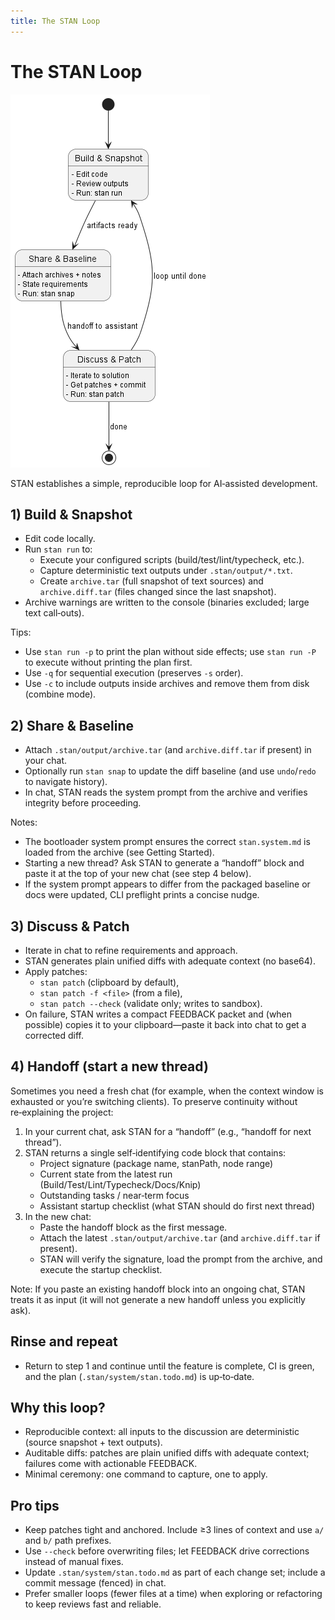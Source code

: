 ```yaml
---
title: The STAN Loop
---
```


# The STAN Loop

![STAN Loop](https://github.com/karmaniverous/stan-core/raw/main/assets/stan-loop.png)

STAN establishes a simple, reproducible loop for AI‑assisted development.

## 1) Build & Snapshot

- Edit code locally.
- Run `stan run` to:
  - Execute your configured scripts (build/test/lint/typecheck, etc.).
  - Capture deterministic text outputs under `.stan/output/*.txt`.
  - Create `archive.tar` (full snapshot of text sources) and `archive.diff.tar` (files changed since the last snapshot).
- Archive warnings are written to the console (binaries excluded; large text call‑outs).

Tips:

- Use `stan run -p` to print the plan without side effects; use `stan run -P` to execute without printing the plan first.
- Use `-q` for sequential execution (preserves `-s` order).
- Use `-c` to include outputs inside archives and remove them from disk (combine mode).

## 2) Share & Baseline

- Attach `.stan/output/archive.tar` (and `archive.diff.tar` if present) in your chat.
- Optionally run `stan snap` to update the diff baseline (and use `undo`/`redo` to navigate history).
- In chat, STAN reads the system prompt from the archive and verifies integrity before proceeding.

Notes:

- The bootloader system prompt ensures the correct `stan.system.md` is loaded from the archive (see Getting Started).
- Starting a new thread? Ask STAN to generate a “handoff” block and paste it at the top of your new chat (see step 4 below).
- If the system prompt appears to differ from the packaged baseline or docs were updated, CLI preflight prints a concise nudge.

## 3) Discuss & Patch

- Iterate in chat to refine requirements and approach.
- STAN generates plain unified diffs with adequate context (no base64).
- Apply patches:
  - `stan patch` (clipboard by default),
  - `stan patch -f <file>` (from a file),
  - `stan patch --check` (validate only; writes to sandbox).
- On failure, STAN writes a compact FEEDBACK packet and (when possible) copies it to your clipboard—paste it back into chat to get a corrected diff.

## 4) Handoff (start a new thread)

Sometimes you need a fresh chat (for example, when the context window is exhausted or you’re switching clients). To preserve continuity without re‑explaining the project:

1. In your current chat, ask STAN for a “handoff” (e.g., “handoff for next thread”).
2. STAN returns a single self‑identifying code block that contains:
   - Project signature (package name, stanPath, node range)
   - Current state from the latest run (Build/Test/Lint/Typecheck/Docs/Knip)
   - Outstanding tasks / near‑term focus
   - Assistant startup checklist (what STAN should do first next thread)
3. In the new chat:
   - Paste the handoff block as the first message.
   - Attach the latest `.stan/output/archive.tar` (and `archive.diff.tar` if present).
   - STAN will verify the signature, load the prompt from the archive, and execute the startup checklist.

Note: If you paste an existing handoff block into an ongoing chat, STAN treats it as input (it will not generate a new handoff unless you explicitly ask).

## Rinse and repeat

- Return to step 1 and continue until the feature is complete, CI is green, and the plan (`.stan/system/stan.todo.md`) is up‑to‑date.

## Why this loop?

- Reproducible context: all inputs to the discussion are deterministic (source snapshot + text outputs).
- Auditable diffs: patches are plain unified diffs with adequate context; failures come with actionable FEEDBACK.
- Minimal ceremony: one command to capture, one to apply.

## Pro tips

- Keep patches tight and anchored. Include ≥3 lines of context and use `a/` and `b/` path prefixes.
- Use `--check` before overwriting files; let FEEDBACK drive corrections instead of manual fixes.
- Update `.stan/system/stan.todo.md` as part of each change set; include a commit message (fenced) in chat.
- Prefer smaller loops (fewer files at a time) when exploring or refactoring to keep reviews fast and reliable.
